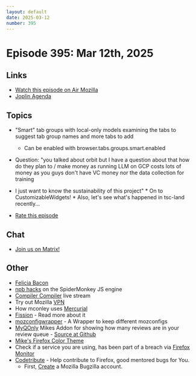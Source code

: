 ```yaml
---
layout: default
date: 2025-03-12
number: 395
---
```


# Episode 395: Mar 12th, 2025

## Links
* [Watch this episode on Air Mozilla](https://mzl.la/joy-of-coding-2025-03-12)
* [Joplin Agenda](https://mikeconley.ca/joc/agendas/Episode-0395.html)

## Topics
* "Smart" tab groups with local-only models examining the tabs to suggest tab group names and more tabs to add
  - Can be enabled with browser.tabs.groups.smart.enabled
* Question: "you talked about orbit but I have a question about that how do they plan to / make money as running LLM on GCP costs lots of money as you guys don't have VC money nor the data collection for training
* I just want to know the sustainability of this project" * On to CustomizableWidgets! * Also, let's see what's happened in tsc-land recently...

* [Rate this episode](https://forms.gle/9zfzTXDxvTf2xK699)

## Chat
* [Join us on Matrix!](https://matrix.to/#/!enWuAmKDOEEPYejXRk:mozilla.org?via=mozilla.org&via=raim.ist)

## Other
* [Felicia Bacon](https://www.youtube.com/channel/UCMtqVykGztIYmj7OpFf7oeQ/videos)
* [npb hacks](https://www.twitch.tv/BackToTheCode) on the SpiderMonkey JS engine
* [Compiler Compiler](https://www.twitch.tv/codehag) live stream
* Try out Mozilla [VPN](https://vpn.mozilla.org/)
* How mconley uses [Mercurial](https://mikeconley.github.io/documents/How_mconley_uses_Mercurial_for_Mozilla_code)
* [Fission](https://firefox-source-docs.mozilla.org/dom/dom/Fission.html) - Read more about it
* [mozconfigwrapper](https://github.com/ahal/mozconfigwrapper) - A Wrapper to keep different mozconfigs
* [MyQOnly](https://addons.mozilla.org/en-US/firefox/addon/myqonly/) Mikes Addon for showing how many reviews are in your review queue - [Source at Github](https://github.com/mikeconley/myqonly)
* [Mike's Firefox Color Theme](https://addons.mozilla.org/en-US/firefox/addon/electricbluegaloo/)
* Check if a service you are using, has been part of a breach via [Firefox Monitor](https://monitor.firefox.com/breaches)
* [Codetribute](https://codetribute.mozilla.org/) - Help contribute to Firefox, good mentored bugs for You.
  - First, [Create](https://bugzilla.mozilla.org/createaccount.cgi) a Mozilla Bugzilla account.


